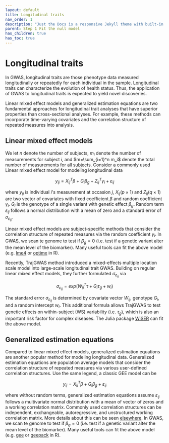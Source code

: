```yaml
---
layout: default
title: Longitudinal traits
nav_order: 1
description: "Just the Docs is a responsive Jekyll theme with built-in search that is easily customizable and hosted on GitHub Pages."
parent: Step 1 Fit the null model
has_children: true
has_toc: true
---
```


<head>
    <script src="https://cdn.mathjax.org/mathjax/latest/MathJax.js?config=TeX-AMS-MML_HTMLorMML" type="text/javascript"></script>
    <script type="text/x-mathjax-config">
        MathJax.Hub.Config({
            tex2jax: {
            skipTags: ['script', 'noscript', 'style', 'textarea', 'pre'],
            inlineMath: [['$','$']]
            }
        });
    </script>
</head>

# **Longitudinal traits**

In GWAS, longitudinal traits are those phenotype data measured longitudinally or repeatedly for each individual in the sample. Longitudinal traits can characterize the evolution of health status. Thus, the application of GWAS to longitudinal traits is expected to yield novel discoveries.

Linear mixed effect models and generalized estimation equations are two fundamental approaches for longitudinal trait analyses that have superior properties than cross-sectional analyses. For example, these methods can incorporate time-varying covariates and the correlation structure of repeated measures into analysis. 

## **Linear mixed effect models**

We let $n$ denote the number of subjects, $m_i$ denote the number of measurements for subject $i$, and $m=\sum_{i=1}^n m_i$ denote the total number of measurements for all subjects. Consider a commonly used Linear mixed effect model for modeling longitudinal data

$$ y_{ij} = X_{ij}^T \beta + G_i \beta_g + Z_{ij}^T \gamma_i + \varepsilon_{ij} $$ 

where $y_{ij}$ is individual $i$'s measurement at occasion $j$, $X_{ij} (p\times1)$ and $Z_{ij} (q\times1)$ are two vector of covariates with fixed coefficient $\beta$ and random coefficient $\gamma_i$. $G_i$ is the genotype of a single variant with genetic effect $\beta_g$. Random term $\varepsilon_{ij}$ follows a normal distribution with a mean of zero and a standard error of $\sigma_{\varepsilon_{ij}}$.

Linear mixed effect models are subject-specific methods that consider the correlation structure of repeated measures via the random coefficient $\gamma_i$. In GWAS, we scan te genome to test if $\beta_g=0$ (i.e. test if a genetic variant alter the mean level of the biomarker). Many useful tools can fit the above model (e.g. [lme4](https://cran.r-project.org/web/packages/lme4/index.html) or [optimx](https://cran.r-project.org/web/packages/optimx/index.html) in R).

Recently, TrajGWAS method introduced a mixed-effects multiple location scale model into large-scale longitudinal trait GWAS. Building on regular linear mixed effect models, they further formulated $\sigma_{\varepsilon_{ij}}$ via

$$ \sigma_{\varepsilon_{ij}} = exp(W_{ij}^T \tau + G_i \tau_g + w_i) $$

The standard error $\sigma_{\varepsilon_{ij}}$ is determined by covariate vector $W_{ij}$, genotype $G_i$, and a random intercept $w_i$. This additional formula allows TrajGWAS to test genetic effects on within-subject (WS) variability (i.e. $\tau_g$), which is also an important risk factor for complex diseases. The Julia package [WiSER](https://github.com/OpenMendel/WiSER.jl) can fit the above model.

## **Generalized estimation equations**

Compared to linear mixed effect models, generalized estimation equations are another popular method for modeling longitudinal data. Generalized estimation equations are population average models that consider the correlation structure of repeated measures via various user-defined correlation structures. Use the same legend, a classic GEE model can be

$$ y_{ij} = X_{ij}^T \beta + G_i \beta_g + \varepsilon_{ij} $$ 

where without random terms, generalized estimation equations assume $\varepsilon_{ij}$ follows a multivariate normal distribution with a mean of vector of zeros and a working correlation matrix. Commonly used correlation structures can be independent, exchangeable, autoregressive, and unstructured working correlation matrix. More details about this can be seen [elsewhere](https://www.ncbi.nlm.nih.gov/pmc/articles/PMC6433418/). In GWAS, we scan te genome to test if $\beta_g=0$ (i.e. test if a genetic variant alter the mean level of the biomarker). Many useful tools can fit the above model (e.g. [gee](https://cran.r-project.org/web/packages/gee/gee.pdf) or [geepack](https://cran.r-project.org/web/packages/geepack/index.html) in R).
